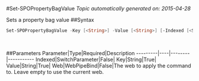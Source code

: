 #Set-SPOPropertyBagValue
*Topic automatically generated on: 2015-04-28*

Sets a property bag value
##Syntax
```powershell
Set-SPOPropertyBagValue -Key [<String>] -Value [<String>] [-Indexed [<SwitchParameter>]] [-Web [<WebPipeBind>]]
```
&nbsp;

##Parameters
Parameter|Type|Required|Description
---------|----|--------|-----------
Indexed|SwitchParameter|False|
Key|String|True|
Value|String|True|
Web|WebPipeBind|False|The web to apply the command to. Leave empty to use the current web.
